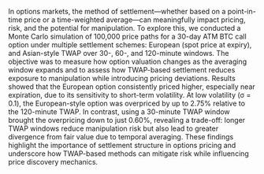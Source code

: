 In options markets, the method of settlement—whether based on a point-in-time price or a time-weighted average—can meaningfully impact pricing, risk, and the potential for manipulation. To explore this, we conducted a Monte Carlo simulation of 100,000 price paths for a 30-day ATM BTC call option under multiple settlement schemes: European (spot price at expiry), and Asian-style TWAP over 30-, 60-, and 120-minute windows. The objective was to measure how option valuation changes as the averaging window expands and to assess how TWAP-based settlement reduces exposure to manipulation while introducing pricing deviations. Results showed that the European option consistently priced higher, especially near expiration, due to its sensitivity to short-term volatility. At low volatility (σ = 0.1), the European-style option was overpriced by up to 2.75% relative to the 120-minute TWAP. In contrast, using a 30-minute TWAP window brought the overpricing down to just 0.60%, revealing a trade-off: longer TWAP windows reduce manipulation risk but also lead to greater divergence from fair value due to temporal averaging. These findings highlight the importance of settlement structure in options pricing and underscore how TWAP-based methods can mitigate risk while influencing price discovery mechanics.
